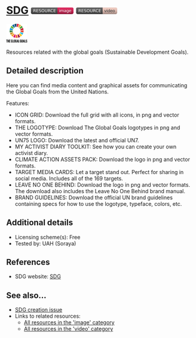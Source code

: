 # [SDG](https://www.globalgoals.org/resources)  [<img src="images/resource-image.png" align="bottom">](https://github.com/e-CLOSE/Toolbox/issues?q=label%3A02_RESOURCE+label%3Aimage) [<img src="images/resource-video.png" align="bottom">](https://github.com/e-CLOSE/Toolbox/issues?q=label%3A02_RESOURCE+label%3Avideo)

[<img src="images/SDG.svg" align="bottom" height="50" alt="SDG Logo">](https://www.globalgoals.org/resources)

Resources related with the global goals (Sustainable Development Goals).


## Detailed description

Here you can find media content and graphical assets for communicating the Global Goals from the United Nations.

Features:

- ICON GRID: Download the full grid with all icons, in png and vector formats.
- THE LOGOTYPE: Download The Global Goals logotypes in png and vector formats.
- UN75 LOGO: Download the latest and official UN7.
- MY ACTIVIST DIARY TOOLKIT: See how you can create your own activist diary.
- CLIMATE ACTION ASSETS PACK: Download the logo in png and vector formats.
- TARGET MEDIA CARDS: Let a target stand out. Perfect for sharing in social media. Includes all of the 169 targets.
- LEAVE NO ONE BEHIND: Download the logo in png and vector formats. The download also includes the Leave No One Behind brand manual.
- BRAND GUIDELINES: Download the official UN brand guidelines containing specs for how to use the logotype, typeface, colors, etc.


## Additional details

- Licensing scheme(s): Free
- Tested by: UAH (Soraya)


## References

- SDG website: [SDG](https://www.globalgoals.org/resources)


## See also...

- [SDG creation issue](https://github.com/e-CLOSE/Toolbox/issues/196)
- Links to related resources:
  - [All resources in the 'image' category](https://github.com/e-CLOSE/Toolbox/issues?q=label%3A02_RESOURCE+label%3Aimage)
  - [All resources in the 'video' category](https://github.com/e-CLOSE/Toolbox/issues?q=label%3A02_RESOURCE+label%3Avideo)
